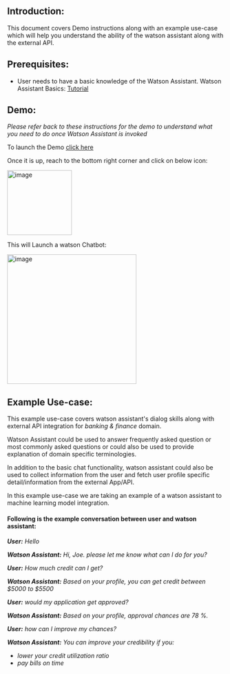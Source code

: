 <h2>Introduction:</h2>
This document covers Demo instructions along with an example use-case which will help you understand the ability of the watson assistant along with the external API.



<h2>Prerequisites:</h2>

- User needs to have a basic knowledge of the Watson Assistant. Watson Assistant Basics: [Tutorial](https://developer.ibm.com/learningpaths/get-started-watson-assistant/)



<h2>Demo:</h2>

_Please refer back to these instructions for the demo to understand what you need to do once Watson Assistant is invoked_

To launch the Demo [click here](https://htmlpreview.github.io/?https://github.com/ibm-build-lab/Watson-Assistant/blob/main/external-api-web-functions/Main/AcmeCorp.html)

Once it is up, reach to the bottom right corner and click on below icon:

<img width="150" alt="image" src="https://user-images.githubusercontent.com/114666786/206713789-90b8b326-041e-4b9c-be9a-2c2b1b80fecf.png">
 

This will Launch a watson Chatbot:

<img width="300" alt="image" src="https://user-images.githubusercontent.com/114666786/201086081-ddbfc3b8-2817-42c3-ab0d-bc4a7722977b.png">
 


<h2>Example Use-case:</h2>

This example use-case covers watson assistant's dialog skills along with external API integration for _banking & finance_ domain.

Watson Assistant could be used to answer frequently asked question or most commonly asked questions or could also be used to provide explanation of domain specific terminologies.

In addition to the basic chat functionality, watson assistant could also be used to collect information from the user and fetch user profile specific detail/information from the external App/API. 

In this example use-case we are taking an example of a watson assistant to machine learning model integration.



<h4>Following is the example conversation between user and watson assistant:</h4>

_**User:** Hello_

_**Watson Assistant:** Hi, Joe. please let me know what can I do for you?_

_**User:** How much credit can I get?_

_**Watson Assistant:** Based on your profile, you can get credit between $5000 to $5500_

_**User:** would my application get approved?_

_**Watson Assistant:** Based on your profile, approval chances are 78 %._

_**User:** how can I improve my chances?_

_**Watson Assistant:** You can improve your credibility if you:_
- _lower your credit utilization ratio_
- _pay bills on time_

